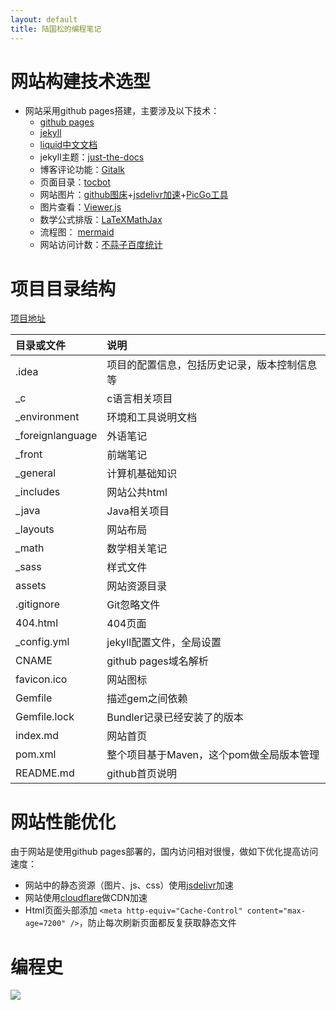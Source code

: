 ```yaml
---
layout: default
title: 陆国松的编程笔记
---
```

# 网站构建技术选型

- 网站采用github pages搭建，主要涉及以下技术：
  - [github pages](https://docs.github.com/cn/pages)
  - [jekyll](https://jekyllrb.com/)
  - [liquid](https://github.com/Shopify/liquid/wiki)[中文文档](https://liquid.bootcss.com/)
  - jekyll主题：[just-the-docs](https://github.com/pmarsceill/just-the-docs)
  - 博客评论功能：[Gitalk](https://github.com/gitalk/gitalk)
  - 页面目录：[tocbot](https://github.com/tscanlin/tocbot)
  - 网站图片：[github图床](https://github.com/guosonglu/images)+[jsdelivr加速](https://www.jsdelivr.com/github)+[PicGo工具](https://github.com/Molunerfinn/PicGo)
  - 图片查看：[Viewer.js](https://github.com/fengyuanchen/viewerjs)
  - 数学公式排版：[LaTeX](https://www.latex-project.org/)[MathJax](http://docs.mathjax.org/en/latest/)
  - 流程图： [mermaid](https://mermaid-js.github.io/mermaid/#/)
  - 网站访问计数：[不蒜子](http://busuanzi.ibruce.info/)[百度统计](https://tongji.baidu.com/web/10000396058/welcome/login)

# 项目目录结构

[项目地址](https://github.com/guosonglu/code-notes)

| 目录或文件       | 说明                                         |
| :--------------- | :------------------------------------------- |
| .idea            | 项目的配置信息，包括历史记录，版本控制信息等 |
| _c               | c语言相关项目                                |
| _environment     | 环境和工具说明文档                           |
| _foreignlanguage | 外语笔记                                     |
| _front           | 前端笔记                                     |
| _general         | 计算机基础知识                               |
| _includes        | 网站公共html                                 |
| _java            | Java相关项目                                 |
| _layouts         | 网站布局                                     |
| _math            | 数学相关笔记                                 |
| _sass            | 样式文件                                     |
| assets           | 网站资源目录                                 |
| .gitignore       | Git忽略文件                                  |
| 404.html         | 404页面                                      |
| _config.yml      | jekyll配置文件，全局设置                     |
| CNAME            | github pages域名解析                         |
| favicon.ico      | 网站图标                                     |
| Gemfile          | 描述gem之间依赖                              |
| Gemfile.lock     | Bundler记录已经安装了的版本                  |
| index.md         | 网站首页                                     |
| pom.xml          | 整个项目基于Maven，这个pom做全局版本管理     |
| README.md        | github首页说明                               |

# 网站性能优化

由于网站是使用github pages部署的，国内访问相对很慢，做如下优化提高访问速度：

- 网站中的静态资源（图片、js、css）使用[jsdelivr](https://www.jsdelivr.com/github)加速
- 网站使用[cloudflare](https://dash.cloudflare.com/)做CDN加速
- Html页面头部添加 `<meta http-equiv="Cache-Control" content="max-age=7200" />`，防止每次刷新页面都反复获取静态文件

# 编程史

![](https://edrawcloudpubliccn.oss-cn-shenzhen.aliyuncs.com/viewer/self/1059758/share/2021-7-30/1627611901/main.svg)
